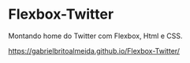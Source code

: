 # Flexbox-Twitter

Montando home do Twitter com Flexbox, Html e CSS.

https://gabrielbritoalmeida.github.io/Flexbox-Twitter/
